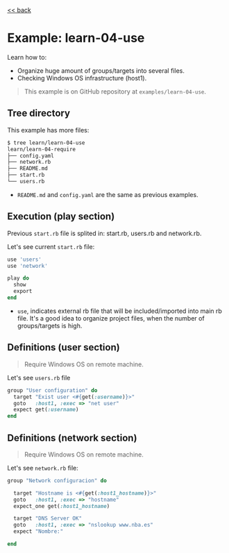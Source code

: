 
[<< back](README.md)

# Example: learn-04-use

Learn how to:
* Organize huge amount of groups/targets into several files.
* Checking Windows OS infrastructure (host1).

> This example is on GitHub repository at `examples/learn-04-use`.

## Tree directory

This example has more files:

```bash
$ tree learn/learn-04-use
learn/learn-04-require
├── config.yaml
├── network.rb
├── README.md
├── start.rb
└── users.rb
```

* `README.md` and `config.yaml` are the same as previous examples.

## Execution (play section)

Previous `start.rb` file is splited in: start.rb, users.rb and network.rb.

Let's see current `start.rb` file:

```ruby
use 'users'
use 'network'

play do
  show
  export
end
```

* `use`, indicates external rb file that will be included/imported into main rb file. It's a good idea to organize project files, when the number of groups/targets is high.

## Definitions (user section)

> Require Windows OS on remote machine.

Let's see `users.rb` file
```ruby
group "User configuration" do
  target "Exist user <#{get(:username)}>"
  goto   :host1, :exec => "net user"
  expect get(:username)
end

```

## Definitions (network section)

> Require Windows OS on remote machine.

Let's see `network.rb` file:

```ruby
group "Network configuracion" do

  target "Hostname is <#{get(:host1_hostname)}>"
  goto   :host1, :exec => "hostname"
  expect_one get(:host1_hostname)

  target "DNS Server OK"
  goto   :host1, :exec => "nslookup www.nba.es"
  expect "Nombre:"

end
```

